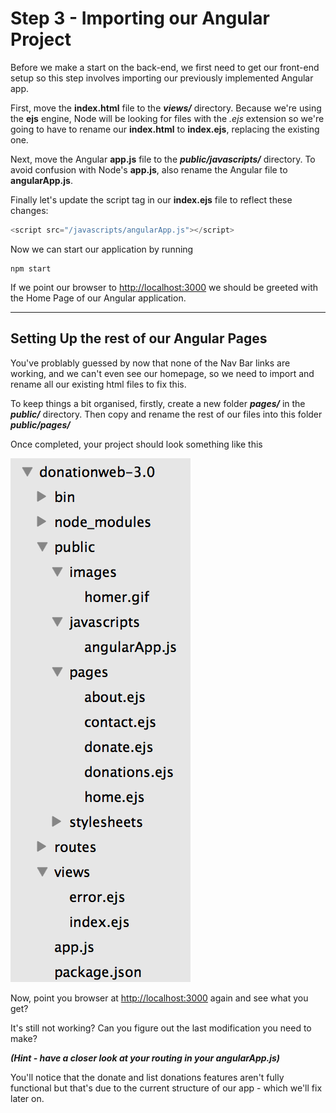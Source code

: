 
# Step 3 - Importing our Angular Project

Before we make a start on the back-end, we first need to get our front-end setup so this step involves importing our previously implemented Angular app.

First, move the **index.html** file to the ***views/*** directory. Because we're using the **ejs** engine, Node will be looking for files with the *.ejs* extension so we're going to have to rename our **index.html** to **index.ejs**, replacing the existing one.

Next, move the Angular **app.js** file to the ***public/javascripts/*** directory. To avoid confusion with Node's **app.js**, also rename the Angular file to **angularApp.js**.

Finally let's update the script tag in our **index.ejs** file to reflect these changes:

```javascript
<script src="/javascripts/angularApp.js"></script>
```

Now we can start our application by running 

```
npm start

```

If we point our browser to [http://localhost:3000](http://localhost:3000) we should be greeted with the Home Page of our Angular application.

---

## Setting Up the rest of our Angular Pages

You've problably guessed by now that none of the Nav Bar links are working, and we can't even see our homepage, so we need to import and rename all our existing html files to fix this.

To keep things a bit organised, firstly, create a new folder ***pages/*** in the ***public/*** directory. Then copy and rename the rest of our files into this folder ***public/pages/***

Once completed, your project should look something like this

![](../images/lab3.step3.1.png)

Now, point you browser at [http://localhost:3000](http://localhost:3000) again and see what you get?

It's still not working? Can you figure out the last modification you need to make?

***(Hint - have a closer look at your routing in your angularApp.js)***

You'll notice that the donate and list donations features aren't fully functional but that's due to the current structure of our app - which we'll fix later on.





